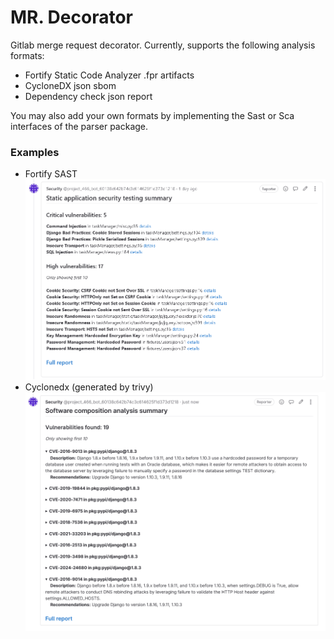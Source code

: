# MR. Decorator
Gitlab merge request decorator.
Currently, supports the following analysis formats:
* Fortify Static Code Analyzer .fpr artifacts
* CycloneDX json sbom
* Dependency check json report 
 
You may also add your own formats by implementing the Sast or Sca interfaces of the parser package.

### Examples
* Fortify SAST
![alt text](examples/safe-sample-sast-fortify.png)
* Cyclonedx (generated by trivy)
  ![alt text](examples/safe-sample-sca-cdx.png)
  <br />
